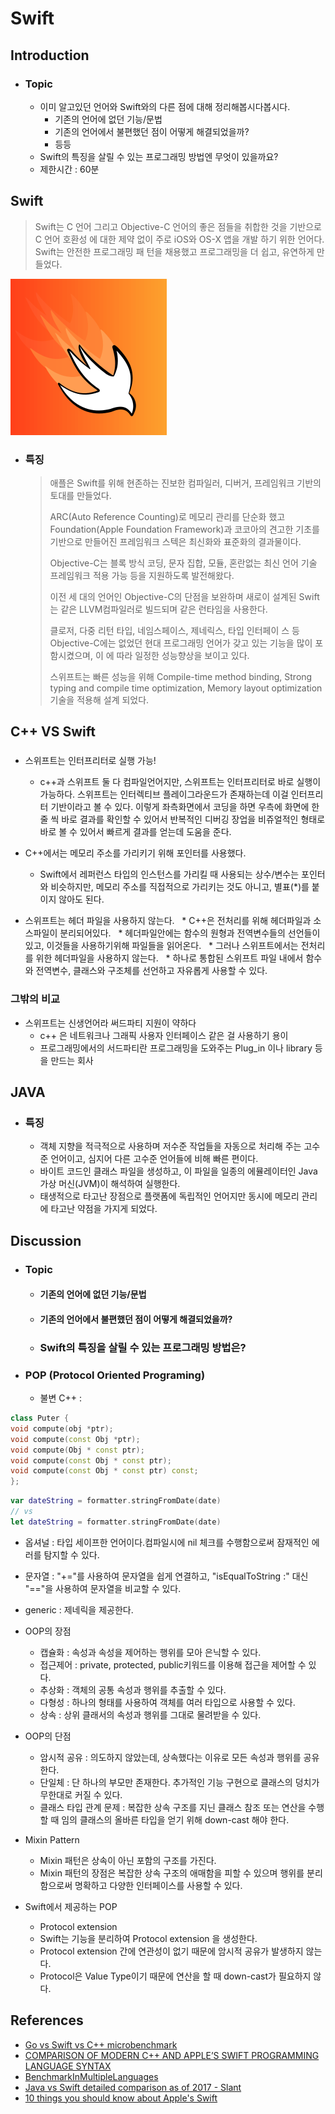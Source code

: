 # Swift

## Introduction

* ### Topic

  * 이미 알고있던 언어와 Swift와의 다른 점에 대해 정리해봅시다봅시다.
    * 기존의 언어에 없던 기능/문법
    * 기존의 언어에서 불편했던 점이 어떻게 해결되었을까?
    * 등등
  * Swift의 특징을 살릴 수 있는 프로그래밍 방법엔 무엇이 있을까요?
  * 제한시간 : 60분


## Swift

> Swift는 C 언어 그리고 Objective-C 언어의 좋은 점들을 취합한 것을 기반으로 C 언어 호환성 에 대한 제약 없이 주로 iOS와 OS-X 앱을 개발 하기 위한 언어다. Swift는 안전한 프로그래밍 패 턴을 채용했고 프로그래밍을 더 쉽고, 유연하게 만들었다.

![Swift](Images/Swift.png)

* ### 특징

  > 애플은 Swift를 위해 현존하는 진보한 컴파일러, 디버거, 프레임워크 기반의 토대를 만들었다.
  >
  > ARC(Auto Reference Counting)로 메모리 관리를 단순화 했고 Foundation(Apple Foundation Framework)과 코코아의 견고한 기초를 기반으로 만들어진 프레임워크 스텍은 최신화와 표준화의 결과물이다.
  >
  > Objective-C는 블록 방식 코딩, 문자 집합, 모듈, 혼란없는 최신 언어 기술 프레임워크 적용 가능 등을 지원하도록 발전해왔다.
  >
  > 이전 세 대의 언어인 Objective-C의 단점을 보완하며 새로이 설계된 Swift는 같은 LLVM컴파일러로 빌드되며 같은 런타임을 사용한다.
  >
  > 클로저, 다중 리턴 타입, 네임스페이스, 제네릭스, 타입 인터페이 스 등 Objective-C에는 없었던 현대 프로그래밍 언어가 갖고 있는 기능을 많이 포함시켰으며, 이 에 따라 일정한 성능향상을 보이고 있다.
  >
  > 스위프트는 빠른 성능을 위해 Compile-time method binding, Strong typing and compile time optimization, Memory layout optimization 기술을 적용해 설계 되었다.

## C++ VS Swift

### 

* 스위프트는 인터프리터로 실행 가능!
  * c++과 스위프트 둘 다 컴파일언어지만, 스위프트는 인터프리터로 바로 실행이 가능하다.
스위프트는 인터렉티브 플레이그라운드가 존재하는데 이걸 인터프리터 기반이라고 볼 수 있다.
이렇게 좌측화면에서 코딩을 하면 우측에 화면에 한줄 씩 바로 결과를 확인할 수 있어서 
반복적인 디버깅 장업을 비쥬얼적인 형태로 바로 볼 수 있어서 빠르게 결과를 얻는데 도움을 준다.

* C++에서는 메모리 주소를 가리키기 위해 포인터를 사용했다.
  * Swift에서 레퍼런스 타입의 인스턴스를 가리킬 때 사용되는 상수/변수는 포인터와 비슷하지만,
 메모리 주소를 직접적으로 가리키는 것도 아니고, 별표(*)를 붙이지 않아도 된다.
 
 * 스위프트는 헤더 파일을 사용하지 않는다.
   * C++은 전처리를 위해 헤더파일과 소스파일이 분리되어있다.
   * 헤더파일안에는 함수의 원형과 전역변수들의 선언들이 있고, 이것들을 사용하기위해 파일들을 읽어온다.
   * 그러나 스위프트에서는 전처리를 위한 헤더파일을 사용하지 않는다.
   * 하나로 통합된 스위프트 파일 내에서 함수와 전역변수, 클래스와 구조체를 선언하고 자유롭게 사용할 수 있다.


### 그밖의 비교
  * 스위프트는 신생언어라 써드파티 지원이 약하다
    * c++ 은 네트워크나 그래픽 사용자 인터페이스 같은 걸 사용하기 용이
    * 프로그래밍에서의 서드파티란 프로그래밍을 도와주는 Plug_in 이나 library 등을 만드는 회사


## JAVA

* ### 특징
  * 객체 지향을 적극적으로 사용하며 저수준 작업들을 자동으로 처리해 주는 고수준 언어이고, 심지어 다른 고수준 언어들에 비해 빠른 편이다.
  * 바이트 코드인 클래스 파일을 생성하고, 이 파일을 일종의 에뮬레이터인 Java 가상 머신(JVM)이 해석하여 실행한다.
  * 태생적으로 타고난 장점으로 플랫폼에 독립적인 언어지만 동시에 메모리 관리에 타고난 약점을 가지게 되었다.


## Discussion

* ### Topic

  * #### 기존의 언어에 없던 기능/문법

  * #### 기존의 언어에서 불편했던 점이 어떻게 해결되었을까?

  * ### Swift의 특징을 살릴 수 있는 프로그래밍 방법은?

* ### POP (Protocol Oriented Programing)
  * 불변
C++ :
```C++
class Puter {
void compute(obj *ptr);
void compute(const Obj *ptr);
void compute(Obj * const ptr);
void compute(const Obj * const ptr);
void compute(const Obj * const ptr) const;
};
```


```swift
var dateString = formatter.stringFromDate(date)
// vs
let dateString = formatter.stringFromDate(date)
```

* 옵셔널 : 타입 세이프한 언어이다.컴파일시에 nil 체크를 수행함으로써 잠재적인 에러를 탐지할 수 있다.

* 문자열 :  "+="를 사용하여 문자열을 쉽게 연결하고, "isEqualToString :" 대신 "=="을 사용하여 문자열을 비교할 수 있다.

* generic : 제네릭을 제공한다.


* OOP의 장점
    * 캡슐화 : 속성과 속성을 제어하는 행위를 모아 은닉할 수 있다.
    * 접근제어 : private, protected, public키워드를 이용해 접근을 제어할 수 있다.
    * 추상화 : 객체의 공통 속성과 행위를 추출할 수 있다.
    * 다형성 : 하나의 형태를 사용하여 객체를 여러 타입으로 사용할 수 있다.
    * 상속 : 상위 클래서의 속성과 행위를 그대로 물려받을 수 있다.

* OOP의 단점
    * 암시적 공유 : 의도하지 않았는데, 상속했다는 이유로 모든 속성과 행위를 공유한다.
    * 단일체 : 단 하나의 부모만 존재한다. 추가적인 기능 구현으로 클래스의 덩치가 무한대로 커질 수 있다.
    * 클래스 타입 관계 문제 : 복잡한 상속 구조를 지닌 클래스 참조 또는 연산을 수행할 때 임의 클래스의 올바른 타입을 얻기 위해 down-cast 해야 한다.

* Mixin Pattern
    * Mixin 패턴은 상속이 아닌 포함의 구조를 가진다.
    * Mixin 패턴의 장점은 복잡한 상속 구조의 애매함을 피할 수 있으며 행위를 분리함으로써 명확하고 다양한 인터페이스를 사용할 수 있다.

* Swift에서 제공하는 POP
    * Protocol extension
    * Swift는 기능을 분리하여 Protocol extension 을 생성한다.
    * Protocol extension 간에 연관성이 없기 때문에 암시적 공유가 발생하지 않는다.
    * Protocol은 Value Type이기 때문에 연산을 할 때 down-cast가 필요하지 않다.

## References

* [Go vs Swift vs C++ microbenchmark](http://lionet.livejournal.com/137511.html)
* [COMPARISON OF MODERN C++ AND APPLE’S SWIFT PROGRAMMING LANGUAGE SYNTAX](https://blog.michaelckennedy.net/2014/12/08/comparison-of-modern-c-and-apples-swift-programming-language-syntax/)
* [BenchmarkInMultipleLanguages](https://github.com/spb829/BenchmarkInMultipleLanguages)
* [Java vs Swift detailed comparison as of 2017 - Slant](https://www.slant.co/versus/112/6521/~java_vs_swift)
* [10 things you should know about Apple's Swift](http://www.javaworld.com/article/2456964/java-ios-developer/10-things-you-should-know-about-apples-swift.html)
